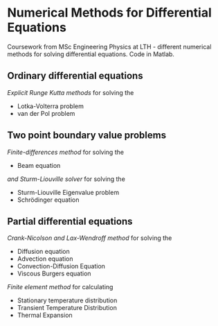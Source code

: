 # Numerical Methods for Differential Equations
Coursework from MSc Engineering Physics at LTH - different numerical methods for solving differential equations. Code in Matlab.


## Ordinary differential equations
*Explicit Runge Kutta methods* for solving the
- Lotka-Volterra problem
- van der Pol problem


## Two point boundary value problems
*Finite-differences method* for solving the
- Beam equation

*and Sturm-Liouville solver* for solving the
- Sturm-Liouville Eigenvalue problem
- Schrödinger equation


## Partial differential equations 
*Crank-Nicolson and Lax-Wendroff method* for solving the
- Diffusion equation
- Advection equation
- Convection-Diffusion Equation
- Viscous Burgers equation

*Finite element method* for calculating
- Stationary temperature distribution
- Transient Temperature Distribution
- Thermal Expansion

